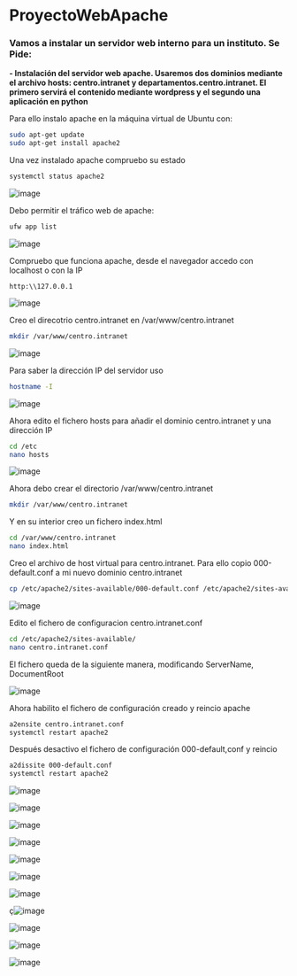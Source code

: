 # ProyectoWebApache

### Vamos a instalar un servidor web interno para un instituto. Se Pide:
**- Instalación del servidor web apache. Usaremos dos dominios mediante el archivo hosts: centro.intranet y departamentos.centro.intranet. El primero servirá el contenido mediante wordpress y el segundo una aplicación en python**

Para ello instalo apache en la máquina virtual de Ubuntu con:
```bash
sudo apt-get update
sudo apt-get install apache2
```
Una vez instalado apache compruebo su estado

```bash
systemctl status apache2
```

![image](https://user-images.githubusercontent.com/91189372/204859449-50560a95-623b-4c41-bff4-8d0de019dc52.png)

Debo permitir el tráfico web de apache:

```bash
ufw app list
```

![image](https://user-images.githubusercontent.com/91189372/204860207-3b120006-ff2c-41ad-bd76-73f29e00aa7d.png)

Compruebo que funciona apache, desde el navegador accedo con localhost o con la IP

```
http:\\127.0.0.1
```

![image](https://user-images.githubusercontent.com/91189372/204860829-6f040517-e1ec-44cb-ab23-d028ce8a2495.png)

Creo el direcotrio centro.intranet en /var/www/centro.intranet

```bash
mkdir /var/www/centro.intranet
```

![image](https://user-images.githubusercontent.com/91189372/204861760-b168f723-fed4-4a8a-b711-ab9855edf235.png)

Para saber la dirección IP del servidor uso

```bash
hostname -I
```

![image](https://user-images.githubusercontent.com/91189372/204862773-0e465124-5aa8-4872-b0c9-8a3b52c510bb.png)


Ahora edito el fichero hosts para añadir el dominio centro.intranet y una dirección IP

```bash
cd /etc
nano hosts
```

![image](https://user-images.githubusercontent.com/91189372/204862961-6fa37ed0-2568-4406-8215-4a60dd2d9f6a.png)

Ahora debo crear el directorio /var/www/centro.intranet

```bash
mkdir /var/www/centro.intranet
```

Y en su interior creo un fichero index.html 

```bash
cd /var/www/centro.intranet
nano index.html
```

Creo el archivo de host virtual para centro.intranet. Para ello copio 000-default.conf a mi nuevo dominio centro.intranet

```bash
cp /etc/apache2/sites-available/000-default.conf /etc/apache2/sites-available/centro.intranet.conf
```

![image](https://user-images.githubusercontent.com/91189372/204865854-0a17bde3-fd3e-4fda-a502-38c655c53abf.png)

Edito el fichero de configuracion centro.intranet.conf 

```bash
cd /etc/apache2/sites-available/
nano centro.intranet.conf
```

El fichero queda de la siguiente manera, modificando ServerName, DocumentRoot

![image](https://user-images.githubusercontent.com/91189372/204866984-a76810f3-886f-4248-9c5c-e9e92c552772.png)

Ahora habilito el fichero de configuración creado y reincio apache

```bash
a2ensite centro.intranet.conf
systemctl restart apache2
```

Después desactivo el fichero de configuración 000-default,conf y reincio

```bash
a2dissite 000-default.conf
systemctl restart apache2
```

![image](https://user-images.githubusercontent.com/91189372/204868030-b91873fe-6c5e-422b-98e7-b845889afd87.png)


![image](https://user-images.githubusercontent.com/91189372/204246941-635d4a4d-593b-41d1-82dd-d1fa66d6355c.png)

![image](https://user-images.githubusercontent.com/91189372/204489954-2b251650-6d28-4c84-8558-cf1b773398a8.png)

![image](https://user-images.githubusercontent.com/91189372/204490517-40bda8c4-c83f-4683-b031-237e626406e4.png)

![image](https://user-images.githubusercontent.com/91189372/204490718-7c259f3b-9ab0-4645-b888-220397859e6a.png)

![image](https://user-images.githubusercontent.com/91189372/204491258-aa6d7c63-d71b-4b74-b30b-5cbffabfbf3c.png)

![image](https://user-images.githubusercontent.com/91189372/204493404-371101c1-e8b9-41fa-a167-1fda5d79f3c2.png)

ç![image](https://user-images.githubusercontent.com/91189372/204494253-93ddfd1b-30ea-48bd-8c11-5cd2bb960c38.png)

![image](https://user-images.githubusercontent.com/91189372/204619865-5f2d72aa-0e93-470f-8f48-d4fa4e072ee4.png)

![image](https://user-images.githubusercontent.com/91189372/204621253-c243da06-c971-45f4-bb28-f58daece7149.png)

![image](https://user-images.githubusercontent.com/91189372/204622326-33928b90-4865-4823-a3e9-cdc11fed11d4.png)



